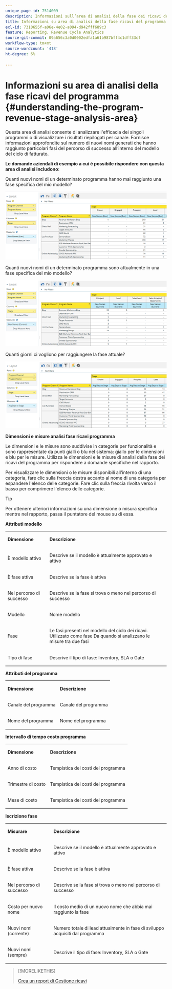 ```yaml
---
unique-page-id: 7514009
description: Informazioni sull’area di analisi della fase dei ricavi del programma - Documentazione di Marketo - Documentazione del prodotto
title: Informazioni su area di analisi della fase ricavi del programma
exl-id: 7310655f-a06e-4e02-a094-d942fff689c3
feature: Reporting, Revenue Cycle Analytics
source-git-commit: 09a656c3a0d0002edfa1a61b987bff4c1dff33cf
workflow-type: tm+mt
source-wordcount: '418'
ht-degree: 6%

---
```


# Informazioni su area di analisi della fase ricavi del programma {#understanding-the-program-revenue-stage-analysis-area}

Questa area di analisi consente di analizzare l&#39;efficacia dei singoli programmi o di visualizzare i risultati riepilogati per canale. Fornisce informazioni approfondite sul numero di nuovi nomi generati che hanno raggiunto particolari fasi del percorso di successo all’interno del modello del ciclo di fatturato.

**Le domande aziendali di esempio a cui è possibile rispondere con questa area di analisi includono**:

Quanti nuovi nomi di un determinato programma hanno mai raggiunto una fase specifica del mio modello?

![](assets/one-3.png)

Quanti nuovi nomi di un determinato programma sono attualmente in una fase specifica del mio modello?

![](assets/two-3.png)

Quanti giorni ci vogliono per raggiungere la fase attuale?

![](assets/three-3.png)

**Dimensioni e misure analisi fase ricavi programma**

Le dimensioni e le misure sono suddivise in categorie per funzionalità e sono rappresentate da punti gialli o blu nel sistema: giallo per le dimensioni e blu per le misure. Utilizza le dimensioni e le misure di analisi della fase dei ricavi del programma per rispondere a domande specifiche nel rapporto.

Per visualizzare le dimensioni o le misure disponibili all&#39;interno di una categoria, fare clic sulla freccia destra accanto al nome di una categoria per espandere l&#39;elenco delle categorie. Fare clic sulla freccia rivolta verso il basso per comprimere l&#39;elenco delle categorie.

>[!TIP]
>
>Per ottenere ulteriori informazioni su una dimensione o misura specifica mentre nel rapporto, passa il puntatore del mouse su di essa.

**Attributi modello**

<table>
 <tbody>
  <tr>
   <td colspan="1" rowspan="1"><strong>Dimensione</strong></td>
   <td colspan="1" rowspan="1"><p><strong>Descrizione</strong></p></td>
  </tr>
  <tr>
   <td colspan="1" rowspan="1"><p>È modello attivo</p></td>
   <td colspan="1" rowspan="1"><p>Descrive se il modello è attualmente approvato e attivo</p></td>
  </tr>
  <tr>
   <td colspan="1" rowspan="1"><p>È fase attiva</p></td>
   <td colspan="1" rowspan="1"><p>Descrive se la fase è attiva</p></td>
  </tr>
  <tr>
   <td colspan="1" rowspan="1"><p>Nel percorso di successo</p></td>
   <td colspan="1" rowspan="1"><p>Descrive se la fase si trova o meno nel percorso di successo</p></td>
  </tr>
  <tr>
   <td colspan="1" rowspan="1"><p>Modello</p></td>
   <td colspan="1" rowspan="1"><p>Nome modello</p></td>
  </tr>
  <tr>
   <td colspan="1" rowspan="1"><p>Fase</p></td>
   <td colspan="1" rowspan="1"><p>Le fasi presenti nel modello del ciclo dei ricavi. Utilizzato come fase Da quando si analizzano le misure tra due fasi</p></td>
  </tr>
  <tr>
   <td colspan="1" rowspan="1"><p>Tipo di fase</p></td>
   <td colspan="1" rowspan="1"><p>Descrive il tipo di fase: Inventory, SLA o Gate</p></td>
  </tr>
 </tbody>
</table>

**Attributi del programma**

<table>
 <tbody>
  <tr>
   <td colspan="1" rowspan="1"><p><strong>Dimensione</strong></p></td>
   <td colspan="1" rowspan="1"><p><strong>Descrizione</strong></p></td>
  </tr>
  <tr>
   <td colspan="1" rowspan="1"><p>Canale del programma</p></td>
   <td colspan="1" rowspan="1"><p>Canale del programma</p></td>
  </tr>
  <tr>
   <td colspan="1" rowspan="1"><p>Nome del programma</p></td>
   <td colspan="1" rowspan="1"><p>Nome del programma</p></td>
  </tr>
 </tbody>
</table>

**Intervallo di tempo costo programma**

<table>
 <tbody>
  <tr>
   <td colspan="1" rowspan="1"><p><strong>Dimensione</strong></p></td>
   <td colspan="1" rowspan="1"><p><strong>Descrizione</strong></p></td>
  </tr>
  <tr>
   <td colspan="1" rowspan="1"><p>Anno di costo</p></td>
   <td colspan="1" rowspan="1"><p>Tempistica dei costi del programma</p></td>
  </tr>
  <tr>
   <td colspan="1" rowspan="1"><p>Trimestre di costo</p></td>
   <td colspan="1" rowspan="1"><p>Tempistica dei costi del programma</p></td>
  </tr>
  <tr>
   <td colspan="1" rowspan="1"><p>Mese di costo</p></td>
   <td colspan="1" rowspan="1"><p>Tempistica dei costi del programma</p></td>
  </tr>
 </tbody>
</table>

**Iscrizione fase**

<table>
 <tbody>
  <tr>
   <td colspan="1" rowspan="1"><p><strong>Misurare</strong></p></td>
   <td colspan="1" rowspan="1"><p><strong>Descrizione</strong></p></td>
  </tr>
  <tr>
   <td colspan="1" rowspan="1"><p>È modello attivo</p></td>
   <td colspan="1" rowspan="1"><p>Descrive se il modello è attualmente approvato e attivo</p></td>
  </tr>
  <tr>
   <td colspan="1" rowspan="1"><p>È fase attiva</p></td>
   <td colspan="1" rowspan="1"><p>Descrive se la fase è attiva</p></td>
  </tr>
  <tr>
   <td colspan="1" rowspan="1"><p>Nel percorso di successo</p></td>
   <td colspan="1" rowspan="1"><p>Descrive se la fase si trova o meno nel percorso di successo</p></td>
  </tr>
  <tr>
   <td colspan="1" rowspan="1"><p>Costo per nuovo nome</p></td>
   <td colspan="1" rowspan="1"><p>Il costo medio di un nuovo nome che abbia mai raggiunto la fase</p></td>
  </tr>
  <tr>
   <td colspan="1" rowspan="1"><p>Nuovi nomi (corrente)</p></td>
   <td colspan="1" rowspan="1"><p>Numero totale di lead attualmente in fase di sviluppo acquisiti dal programma</p></td>
  </tr>
  <tr>
   <td colspan="1" rowspan="1"><p>Nuovi nomi (sempre)</p></td>
   <td colspan="1" rowspan="1"><p>Descrive il tipo di fase: Inventory, SLA o Gate</p></td>
  </tr>
 </tbody>
</table>

>[!MORELIKETHIS]
>
>[Crea un report di Gestione ricavi](/help/marketo/product-docs/reporting/revenue-cycle-analytics/revenue-explorer/create-a-revenue-explorer-report.md)
